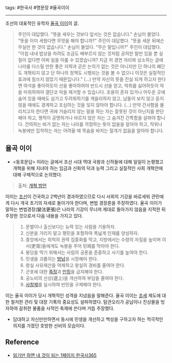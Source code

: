 tags: #한국사 #명문장 #율곡이이

<hr />

조선의 대표적인 유학자 [율곡 이이](https://ko.wikipedia.org/wiki/이이)의 글.

> 주인이 대답했다.
> "뜻을 세우는 것보다 앞서는 것은 없습니다."
> 손님이 물었다.
> "뜻을 이미 세웠다면 무엇을 해야 합니까?"
> 주인이 대답했다.
> "뜻을 세운 뒤에슨 무실만 한 것이 없습니다."
> 손님이 물었다.
> "무슨 말입니까?"
> 주인이 대답했다.
> "아침 내내 밥상을 차려도 조금도 배부르지 않는 것처럼 공허한 말만 있을 뿐 실질이 없다면 어찌 일을 이룰 수 있겠습니까? 지금 저 경연 자리와 상소하는 글에 나라를 다스릴 만한 좋은 지략과 곧은 논의가 없는 것은 아니지만 단 하나의 폐단도 개혁되지 않고 단 하나의 정책도 시행되는 것을 볼 수 없으니 이것은 실질적인 효과에 힘쓰지 않았기 때문입니다."
> (...) 만약 자신의 뜻을 진실 되게 하고자 한다면 여석을 좋아하듯이 선을 좋아하여야 반드시 선을 얻고, 악취를 싫어하듯이 악을 미워하여야 결단코 악을 제거할 수 있습니다. 조용히 혼자 있거나 어두운 곳에 숨어 있을 때에도 삼가고 두려워하기를 게을리하지 않고, 남들이 보지 않고 듣지 않을 때에도 경계하고 조심하는 것을 잊지 않아야 합니다.
> (...) 만약 간사함을 물리치고자 한다면 귀에 거슬리지 않는 말을 하는 자는 잘못된 것이 아닌지를 판단해야 하고, 행적이 공명하거나 바르지 않은 자는 그 숨겨진 간특함을 살펴야 합니다. 건의하는 바가 없는 자는 나라를 걱정하는 뜻이 없을을 알아야 하고, 작위나 녹봉에만 집착하는 자는 어려울 때 목숨을 바치는 절개가 없음을 알아야 합니다.

## 율곡 이이
- <동호문답> 이라는 글에서 조선 시대 역대 국왕과 신하들에 대해 일일이 논평했고 개혁을 위해 지녀야 하는 임금과 신화의 덕과 능력 그리고 실질적인 사회 개혁안에 대해 구체적으로 논의했다.
> 출처: [개혁 방안](https://ko.wikipedia.org/wiki/이이#개혁_방안)
>
이이는 [조선](https://ko.wikipedia.org/wiki/%EC%A1%B0%EC%84%A0 "조선")이 건국하고 2백년이 경과하였으므로 다시 사회의 기강을 바로세워 관민에게 다시 개국 초기의 자세로 돌아가야 한다며, 변법 경장론을 주장하였다. 율곡 이이가 말하는 변법경장(變法更張)은 나라의 기강이 무너져 제대로 돌아가지 않음을 지적한 뒤 주장한 것으로서 다음 내용을 가지고 있다.
> 1.  문벌이나 출신보다는 능력 있는 사람을 기용하자.
> 2.  신분을 가리지 말고 평민을 포함하여 폭넓게 인재를 양성하자.
> 3.  중앙에서는 외척의 권력 집중화를 막고, 지방에서는 수령의 자질을 높이며 이서(吏胥)들에게도 녹봉을 주어 민폐를 막아야 한다.
> 4.  붕당을 막기 위해서는 사림의 공론을 존중하고 사기를 높여야 한다.
> 5.  민생을 괴롭히는 [방납](https://ko.wikipedia.org/wiki/%EB%B0%A9%EB%82%A9 "방납")을 시정해야 한다.
> 6.  왕실 사유재산을 억제하고 왕실의 경비를 줄여야 한다.
> 7.  군포에 대한 [족징](https://ko.wikipedia.org/w/index.php?title=%EC%A1%B1%EC%A7%95&action=edit&redlink=1 "족징 (없는 문서)")과 [인징](https://ko.wikipedia.org/wiki/%EC%9D%B8%EC%A7%95 "인징")을 금지해야 한다.
> 8.  공노비의 선상(選上)을 개선하여 부담을 줄여야 한다.
> 9.  [사창제](https://ko.wikipedia.org/wiki/%EC%82%AC%EC%B0%BD%EC%A0%9C "사창제")를 실시하여 빈민을 구제해야 한다.
> 
이는 율곡 이이가 당시 개혁적인 성격을 지녔음을 말해준다. 율곡 이이는 [조세](https://ko.wikipedia.org/wiki/%EC%A1%B0%EC%84%B8 "조세") 제도에 대한 철저한 관리 및 대장 기록의 중요성도 설파하였다. 탐관오리가 공납이나 진상물을 빙자하여 갈취한 물품을 사적인 축재에 쓴다며 거듭 주장했다.
- 담대하고 자신만만하면서 동시에 민생을 개선하고 백성을 구하고자 하는 적극적인 의지를 가졌던 호방한 선비의 모습이다.

## Reference
- [읽기만 하면 내 것이 되는 1페이지 한국사365](http://www.yes24.com/Product/Goods/90460886)